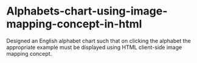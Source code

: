 # Alphabets-chart-using-image-mapping-concept-in-html
Designed an English alphabet chart such that on clicking the alphabet the appropriate example must be displayed using HTML client-side image mapping concept.
